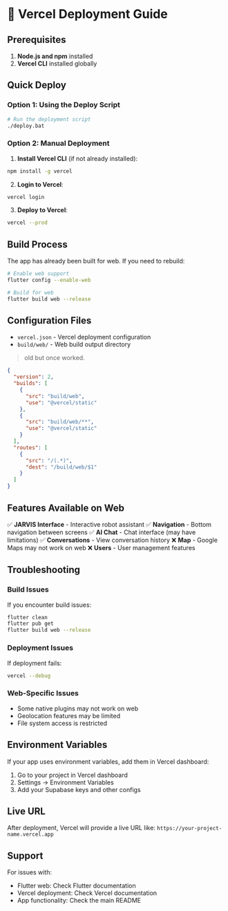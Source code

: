 # 🚀 Vercel Deployment Guide

## Prerequisites

1. **Node.js and npm** installed
2. **Vercel CLI** installed globally
## Quick Deploy

### Option 1: Using the Deploy Script
```bash
# Run the deployment script
./deploy.bat
```



### Option 2: Manual Deployment

1. **Install Vercel CLI** (if not already installed):
```bash
npm install -g vercel
```

2. **Login to Vercel**:
```bash
vercel login
```

3. **Deploy to Vercel**:
```bash
vercel --prod
```

## Build Process

The app has already been built for web. If you need to rebuild:

```bash
# Enable web support
flutter config --enable-web

# Build for web
flutter build web --release
```

## Configuration Files

- `vercel.json` - Vercel deployment configuration
- `build/web/` - Web build output directory

> old but once worked.
```json
{
  "version": 2,
  "builds": [
    {
      "src": "build/web",
      "use": "@vercel/static"
    },
    {
      "src": "build/web/**",
      "use": "@vercel/static"
    }
  ],
  "routes": [
    {
      "src": "/(.*)",
      "dest": "/build/web/$1"
    }
  ]
}
```


## Features Available on Web

✅ **JARVIS Interface** - Interactive robot assistant
✅ **Navigation** - Bottom navigation between screens
✅ **AI Chat** - Chat interface (may have limitations)
✅ **Conversations** - View conversation history
❌ **Map** - Google Maps may not work on web
❌ **Users** - User management features

## Troubleshooting

### Build Issues
If you encounter build issues:
```bash
flutter clean
flutter pub get
flutter build web --release
```

### Deployment Issues
If deployment fails:
```bash
vercel --debug
```

### Web-Specific Issues
- Some native plugins may not work on web
- Geolocation features may be limited
- File system access is restricted

## Environment Variables

If your app uses environment variables, add them in Vercel dashboard:
1. Go to your project in Vercel dashboard
2. Settings → Environment Variables
3. Add your Supabase keys and other configs

## Live URL

After deployment, Vercel will provide a live URL like:
`https://your-project-name.vercel.app`

## Support

For issues with:
- Flutter web: Check Flutter documentation
- Vercel deployment: Check Vercel documentation
- App functionality: Check the main README
